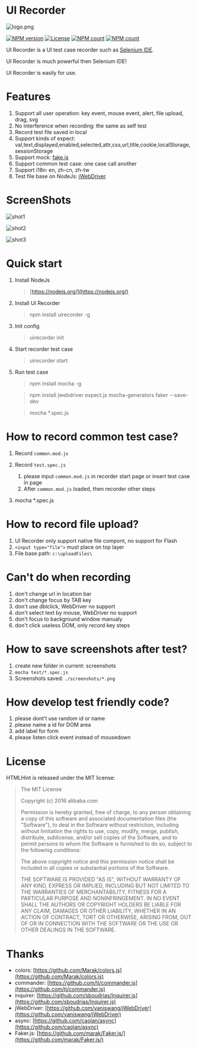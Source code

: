 UI Recorder
=======================

![logo.png](https://raw.github.com/alibaba/uirecorder/master/logo.png)

[![NPM version](https://img.shields.io/npm/v/uirecorder.svg?style=flat)](https://www.npmjs.com/package/uirecorder)
[![License](https://img.shields.io/npm/l/uirecorder.svg?style=flat)](https://www.npmjs.com/package/uirecorder)
[![NPM count](https://img.shields.io/npm/dm/uirecorder.svg?style=flat)](https://www.npmjs.com/package/uirecorder)
[![NPM count](https://img.shields.io/npm/dt/uirecorder.svg?style=flat)](https://www.npmjs.com/package/uirecorder)

UI Recorder is a UI test case recorder such as [Selenium IDE](http://docs.seleniumhq.org/projects/ide/).

UI Recorder is much powerful then Selenium IDE!

UI Recorder is easily for use.

Features
================

1. Support all user operation: key event, mouse event, alert, file upload, drag, svg
2. No interference when recording: the same as self test
3. Record test file saved in local
4. Support kinds of expect: val,text,displayed,enabled,selected,attr,css,url,title,cookie,localStorage,sessionStorage
5. Support mock: [fake.js](https://github.com/marak/Faker.js/)
6. Support common test case: one case call another
7. Support i18n: en, zh-cn, zh-tw
8. Test file base on NodeJs: [jWebDriver](http://jwebdriver.com/)

ScreenShots
================

![shot1](https://raw.github.com/alibaba/uirecorder/master/screenshot/shot1.jpg)

![shot2](https://raw.github.com/alibaba/uirecorder/master/screenshot/shot2.jpg)

![shot3](https://raw.github.com/alibaba/uirecorder/master/screenshot/shot3.jpg)

Quick start
================

1. Install NodeJs

    > [https://nodejs.org/](https://nodejs.org/)

2. Install UI Recorder

    > npm install uirecorder -g

3. Init config

    > uirecorder init

4. Start recorder test case

    > uirecorder start

5. Run test case

    > npm install mocha -g

    > npm install jwebdriver expect.js mocha-generators faker --save-dev

    > mocha *.spec.js

How to record common test case?
================

1. Record `common.mod.js`
2. Record `test.spec.js`

    1. please input `common.mod.js` in recorder start page or insert test case in page
    2. After `common.mod.js` loaded, then recorder other steps

3. mocha *.spec.js

How to record file upload?
================

1. UI Recorder only support native file compont, no support for Flash
2. `<input type="file">` must place on top layer
3. File base path: `c:\uploadFiles\`

Can't do when recording
================

1. don't change url in location bar
2. don't change focus by TAB key
3. don't use dblclick, WebDriver no support
4. don't select text by mouse, WebDriver no support
5. don't focus to background window manualy
6. don't click useless DOM, only record key steps

How to save screenshots after test?
================

1. create new folder in current: screenshots
2. `mocha test/*.spec.js`
3. Screenshots saved: `./screenshots/*.png`

How develop test friendly code?
================

1. please dont't use random id or name
2. please name a id for DOM area
3. add label for form
4. please listen click event instead of mousedown

License
================

HTMLHint is released under the MIT license:

> The MIT License
>
> Copyright (c) 2016 alibaba.com
>
> Permission is hereby granted, free of charge, to any person obtaining a copy
> of this software and associated documentation files (the "Software"), to deal
> in the Software without restriction, including without limitation the rights
> to use, copy, modify, merge, publish, distribute, sublicense, and/or sell
> copies of the Software, and to permit persons to whom the Software is
> furnished to do so, subject to the following conditions:
>
> The above copyright notice and this permission notice shall be included in
> all copies or substantial portions of the Software.
>
> THE SOFTWARE IS PROVIDED "AS IS", WITHOUT WARRANTY OF ANY KIND, EXPRESS OR
> IMPLIED, INCLUDING BUT NOT LIMITED TO THE WARRANTIES OF MERCHANTABILITY,
> FITNESS FOR A PARTICULAR PURPOSE AND NONINFRINGEMENT. IN NO EVENT SHALL THE
> AUTHORS OR COPYRIGHT HOLDERS BE LIABLE FOR ANY CLAIM, DAMAGES OR OTHER
> LIABILITY, WHETHER IN AN ACTION OF CONTRACT, TORT OR OTHERWISE, ARISING FROM,
> OUT OF OR IN CONNECTION WITH THE SOFTWARE OR THE USE OR OTHER DEALINGS IN
> THE SOFTWARE.

Thanks
================

* colors: [https://github.com/Marak/colors.js](https://github.com/Marak/colors.js)
* commander: [https://github.com/tj/commander.js](https://github.com/tj/commander.js)
* inquirer: [https://github.com/sboudrias/Inquirer.js](https://github.com/sboudrias/Inquirer.js)
* jWebDriver: [https://github.com/yaniswang/jWebDriver](https://github.com/yaniswang/jWebDriver)
* async: [https://github.com/caolan/async](https://github.com/caolan/async)
* Faker.js: [https://github.com/marak/Faker.js/](https://github.com/marak/Faker.js/)
